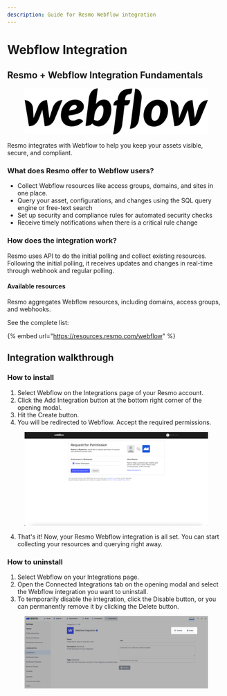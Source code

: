 ```yaml
---
description: Guide for Resmo Webflow integration
---
```


# Webflow Integration

## Resmo + Webflow Integration Fundamentals

<figure><img src="../.gitbook/assets/Webflow_logo.png" alt=""><figcaption></figcaption></figure>

Resmo integrates with Webflow to help you keep your assets visible, secure, and compliant.

### What does Resmo offer to Webflow users?

* Collect Webflow resources like access groups, domains, and sites in one place.
* Query your asset, configurations, and changes using the SQL query engine or free-text search
* Set up security and compliance rules for automated security checks
* Receive timely notifications when there is a critical rule change

### How does the integration work?

Resmo uses API to do the initial polling and collect existing resources. Following the initial polling, it receives updates and changes in real-time through webhook and regular polling.

#### Available resources

Resmo aggregates Webflow resources, including domains, access groups, and webhooks.

See the complete list:

{% embed url="https://resources.resmo.com/webflow" %}

## Integration walkthrough

### How to install

1. Select Webflow on the Integrations page of your Resmo account.
2. Click the Add Integration button at the bottom right corner of the opening modal.
3. Hit the Create button.
4. You will be redirected to Webflow. Accept the required permissions.

<figure><img src="../.gitbook/assets/webflow-permissions.png" alt=""><figcaption></figcaption></figure>

4. That's it! Now, your Resmo Webflow integration is all set. You can start collecting your resources and querying right away.&#x20;

### How to uninstall

1. Select Webflow on your Integrations page.
2. Open the Connected Integrations tab on the opening modal and select the Webflow integration you want to uninstall.
3. To temporarily disable the integration, click the Disable button, or you can permanently remove it by clicking the Delete button.&#x20;

<figure><img src="../.gitbook/assets/disable-delete (1).png" alt=""><figcaption></figcaption></figure>
